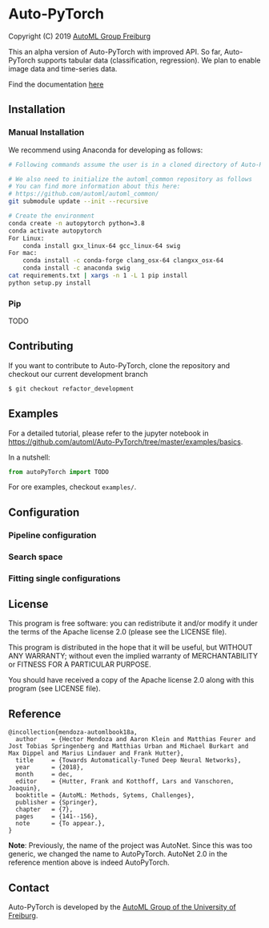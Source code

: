 # Auto-PyTorch

Copyright (C) 2019  [AutoML Group Freiburg](http://www.automl.org/)

This an alpha version of Auto-PyTorch with improved API.
So far, Auto-PyTorch supports tabular data (classification, regression).
We plan to enable image data and time-series data.


Find the documentation [here](https://automl.github.io/Auto-PyTorch/refactor_development)


## Installation

### Manual Installation

We recommend using Anaconda for developing as follows:

```sh
# Following commands assume the user is in a cloned directory of Auto-Pytorch

# We also need to initialize the automl_common repository as follows
# You can find more information about this here:
# https://github.com/automl/automl_common/
git submodule update --init --recursive

# Create the environment
conda create -n autopytorch python=3.8
conda activate autopytorch
For Linux:
    conda install gxx_linux-64 gcc_linux-64 swig
For mac:
    conda install -c conda-forge clang_osx-64 clangxx_osx-64
    conda install -c anaconda swig
cat requirements.txt | xargs -n 1 -L 1 pip install
python setup.py install

```

### Pip
TODO

## Contributing

If you want to contribute to Auto-PyTorch, clone the repository and checkout our current development branch

```sh
$ git checkout refactor_development
```


## Examples

For a detailed tutorial, please refer to the jupyter notebook in https://github.com/automl/Auto-PyTorch/tree/master/examples/basics.

In a nutshell:

```py
from autoPyTorch import TODO
```

For ore examples, checkout `examples/`.


## Configuration

### Pipeline configuration

### Search space

### Fitting single configurations


## License

This program is free software: you can redistribute it and/or modify
it under the terms of the Apache license 2.0 (please see the LICENSE file).

This program is distributed in the hope that it will be useful,
but WITHOUT ANY WARRANTY; without even the implied warranty of
MERCHANTABILITY or FITNESS FOR A PARTICULAR PURPOSE.

You should have received a copy of the Apache license 2.0
along with this program (see LICENSE file).

## Reference

```
@incollection{mendoza-automlbook18a,
  author    = {Hector Mendoza and Aaron Klein and Matthias Feurer and Jost Tobias Springenberg and Matthias Urban and Michael Burkart and Max Dippel and Marius Lindauer and Frank Hutter},
  title     = {Towards Automatically-Tuned Deep Neural Networks},
  year      = {2018},
  month     = dec,
  editor    = {Hutter, Frank and Kotthoff, Lars and Vanschoren, Joaquin},
  booktitle = {AutoML: Methods, Sytems, Challenges},
  publisher = {Springer},
  chapter   = {7},
  pages     = {141--156},
  note      = {To appear.},
}
```

**Note**: Previously, the name of the project was AutoNet. Since this was too generic, we changed the name to AutoPyTorch. AutoNet 2.0 in the reference mention above is indeed AutoPyTorch.


## Contact

Auto-PyTorch is developed by the [AutoML Group of the University of Freiburg](http://www.automl.org/).
